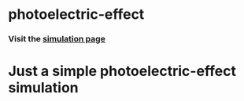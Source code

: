 # photoelectric-effect
### Visit the [simulation page](https://photoelectric.herokuapp.com)

# Just a simple photoelectric-effect simulation 
